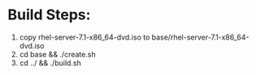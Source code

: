 # Build Steps:
1. copy rhel-server-7.1-x86_64-dvd.iso to base/rhel-server-7.1-x86_64-dvd.iso
2. cd base && ./create.sh
3. cd ../ && ./build.sh
